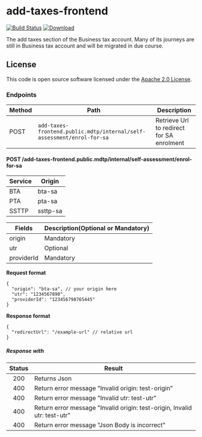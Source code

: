 
# add-taxes-frontend

[![Build Status](https://travis-ci.org/hmrc/add-taxes-frontend.svg?branch=master)](https://travis-ci.org/hmrc/add-taxes-frontend) [ ![Download](https://api.bintray.com/packages/hmrc/releases/add-taxes-frontend/images/download.svg) ](https://bintray.com/hmrc/releases/add-taxes-frontend/_latestVersion)

The add taxes section of the Business tax account.
Many of its journeys are still in Business tax account and will be migrated in due course.  

## License
This code is open source software licensed under the [Apache 2.0 License]("http://www.apache.org/licenses/LICENSE-2.0.html").

### Endpoints

| Method | Path                                                                       | Description                                |
|--------|----------------------------------------------------------------------------|--------------------------------------------|
|  POST  | ```add-taxes-frontend.public.mdtp/internal/self-assessment/enrol-for-sa``` | Retrieve Url to redirect for SA enrolment  |


#### POST /add-taxes-frontend.public.mdtp/internal/self-assessment/enrol-for-sa

| Service| Origin  |
|--------|---------|
|  BTA   | bta-sa  |
|  PTA   | pta-sa  |
|  SSTTP | ssttp-sa|

| Fields     |  Description(Optional or Mandatory) |
|------------|-----------|
| origin     | Mandatory |
| utr        | Optional  |
| providerId | Mandatory |

**Request format**
```
{
  "origin": "bta-sa", // your origin here
  "utr": "1234567890",
  "providerId": "123456798765445" 
}
```

**Response format**
```
{
  "redirectUrl": "/example-url" // relative url
}
```

##### Response with
| Status | Result                                             |
|:------:|----------------------------------------------------|
|   200  | Returns Json                                       |
|   400  | Return error message "Invalid origin: test-origin" |
|   400  | Return error message "Invalid utr: test-utr"                              |
|   400  | Return error message "Invalid origin: test-origin, Invalid utr: test-utr" |
|   400  | Return error message "Json Body is incorrect"                             |


